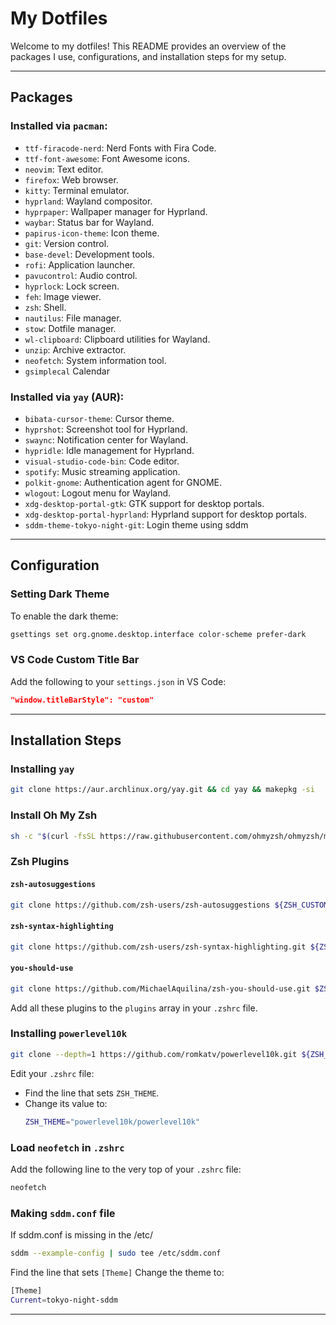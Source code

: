 # My Dotfiles

Welcome to my dotfiles! This README provides an overview of the packages I use, configurations, and installation steps for my setup.

---

## Packages

### Installed via `pacman`:
- `ttf-firacode-nerd`: Nerd Fonts with Fira Code.
- `ttf-font-awesome`: Font Awesome icons.
- `neovim`: Text editor.
- `firefox`: Web browser.
- `kitty`: Terminal emulator.
- `hyprland`: Wayland compositor.
- `hyprpaper`: Wallpaper manager for Hyprland.
- `waybar`: Status bar for Wayland.
- `papirus-icon-theme`: Icon theme.
- `git`: Version control.
- `base-devel`: Development tools.
- `rofi`: Application launcher.
- `pavucontrol`: Audio control.
- `hyprlock`: Lock screen.
- `feh`: Image viewer.
- `zsh`: Shell.
- `nautilus`: File manager.
- `stow`: Dotfile manager.
- `wl-clipboard`: Clipboard utilities for Wayland.
- `unzip`: Archive extractor.
- `neofetch`: System information tool.
- `gsimplecal` Calendar

### Installed via `yay` (AUR):
- `bibata-cursor-theme`: Cursor theme.
- `hyprshot`: Screenshot tool for Hyprland.
- `swaync`: Notification center for Wayland.
- `hypridle`: Idle management for Hyprland.
- `visual-studio-code-bin`: Code editor.
- `spotify`: Music streaming application.
- `polkit-gnome`: Authentication agent for GNOME.
- `wlogout`: Logout menu for Wayland.
- `xdg-desktop-portal-gtk`: GTK support for desktop portals.
- `xdg-desktop-portal-hyprland`: Hyprland support for desktop portals.
- `sddm-theme-tokyo-night-git`: Login theme using sddm

---

## Configuration

### Setting Dark Theme
To enable the dark theme:
```bash
gsettings set org.gnome.desktop.interface color-scheme prefer-dark
```

### VS Code Custom Title Bar
Add the following to your `settings.json` in VS Code:
```json
"window.titleBarStyle": "custom"
```

---

## Installation Steps

### Installing `yay`
```bash
git clone https://aur.archlinux.org/yay.git && cd yay && makepkg -si
```

### Install Oh My Zsh
```bash
sh -c "$(curl -fsSL https://raw.githubusercontent.com/ohmyzsh/ohmyzsh/master/tools/install.sh)"
```

### Zsh Plugins

#### `zsh-autosuggestions`
```bash
git clone https://github.com/zsh-users/zsh-autosuggestions ${ZSH_CUSTOM:-~/.oh-my-zsh/custom}/plugins/zsh-autosuggestions
```

#### `zsh-syntax-highlighting`
```bash
git clone https://github.com/zsh-users/zsh-syntax-highlighting.git ${ZSH_CUSTOM:-~/.oh-my-zsh/custom}/plugins/zsh-syntax-highlighting
```

#### `you-should-use`
```bash
git clone https://github.com/MichaelAquilina/zsh-you-should-use.git $ZSH_CUSTOM/plugins/you-should-use
```

Add all these plugins to the `plugins` array in your `.zshrc` file.

### Installing `powerlevel10k`
```bash
git clone --depth=1 https://github.com/romkatv/powerlevel10k.git ${ZSH_CUSTOM:-$HOME/.oh-my-zsh/custom}/themes/powerlevel10k
```

Edit your `.zshrc` file:
- Find the line that sets `ZSH_THEME`.
- Change its value to:
  ```bash
  ZSH_THEME="powerlevel10k/powerlevel10k"
  ```

### Load `neofetch` in `.zshrc`
Add the following line to the very top of your `.zshrc` file:
```bash
neofetch
```

### Making `sddm.conf` file
If sddm.conf is missing in the /etc/
```bash
sddm --example-config | sudo tee /etc/sddm.conf
```
Find the line that sets `[Theme]`
Change the theme to:
```bash
[Theme]
Current=tokyo-night-sddm
```

---
